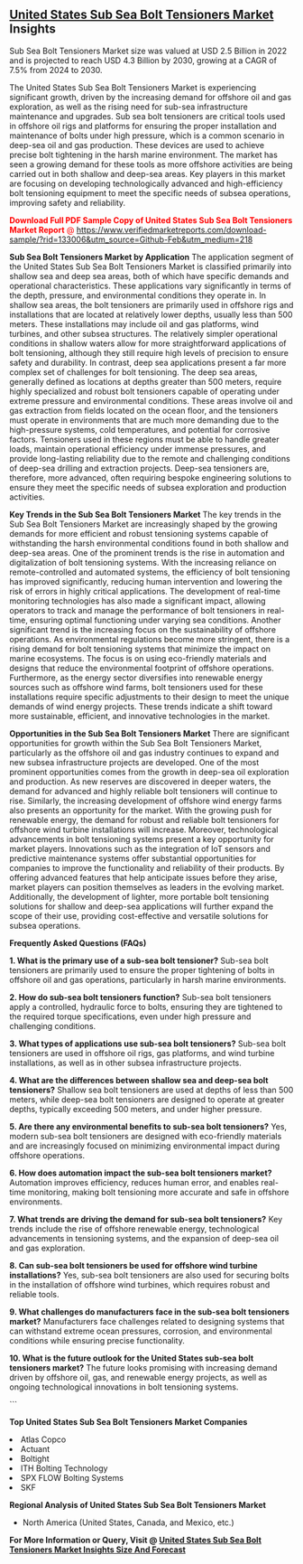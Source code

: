 <h2><a href="https://www.verifiedmarketreports.com/download-sample/?rid=133006&amp;utm_source=Github-Feb&amp;utm_medium=218" target="_blank">United States Sub Sea Bolt Tensioners Market</a> Insights</h2><p>Sub Sea Bolt Tensioners Market size was valued at USD 2.5 Billion in 2022 and is projected to reach USD 4.3 Billion by 2030, growing at a CAGR of 7.5% from 2024 to 2030.</p><p> <p>The United States Sub Sea Bolt Tensioners Market is experiencing significant growth, driven by the increasing demand for offshore oil and gas exploration, as well as the rising need for sub-sea infrastructure maintenance and upgrades. Sub sea bolt tensioners are critical tools used in offshore oil rigs and platforms for ensuring the proper installation and maintenance of bolts under high pressure, which is a common scenario in deep-sea oil and gas production. These devices are used to achieve precise bolt tightening in the harsh marine environment. The market has seen a growing demand for these tools as more offshore activities are being carried out in both shallow and deep-sea areas. Key players in this market are focusing on developing technologically advanced and high-efficiency bolt tensioning equipment to meet the specific needs of subsea operations, improving safety and reliability. <p><span class=""><span style="color: #ff0000;"><strong>Download Full PDF Sample Copy of United States Sub Sea Bolt Tensioners Market Report</strong> @ </span><a href="https://www.verifiedmarketreports.com/download-sample/?rid=133006&amp;utm_source=Github-Feb&amp;utm_medium=218" target="_blank">https://www.verifiedmarketreports.com/download-sample/?rid=133006&amp;utm_source=Github-Feb&amp;utm_medium=218</a></span></p></p> <p><strong>Sub Sea Bolt Tensioners Market by Application</strong> The application segment of the United States Sub Sea Bolt Tensioners Market is classified primarily into shallow sea and deep sea areas, both of which have specific demands and operational characteristics. These applications vary significantly in terms of the depth, pressure, and environmental conditions they operate in. In shallow sea areas, the bolt tensioners are primarily used in offshore rigs and installations that are located at relatively lower depths, usually less than 500 meters. These installations may include oil and gas platforms, wind turbines, and other subsea structures. The relatively simpler operational conditions in shallow waters allow for more straightforward applications of bolt tensioning, although they still require high levels of precision to ensure safety and durability. In contrast, deep sea applications present a far more complex set of challenges for bolt tensioning. The deep sea areas, generally defined as locations at depths greater than 500 meters, require highly specialized and robust bolt tensioners capable of operating under extreme pressure and environmental conditions. These areas involve oil and gas extraction from fields located on the ocean floor, and the tensioners must operate in environments that are much more demanding due to the high-pressure systems, cold temperatures, and potential for corrosive factors. Tensioners used in these regions must be able to handle greater loads, maintain operational efficiency under immense pressures, and provide long-lasting reliability due to the remote and challenging conditions of deep-sea drilling and extraction projects. Deep-sea tensioners are, therefore, more advanced, often requiring bespoke engineering solutions to ensure they meet the specific needs of subsea exploration and production activities.</p> <p><strong>Key Trends in the Sub Sea Bolt Tensioners Market</strong> The key trends in the Sub Sea Bolt Tensioners Market are increasingly shaped by the growing demands for more efficient and robust tensioning systems capable of withstanding the harsh environmental conditions found in both shallow and deep-sea areas. One of the prominent trends is the rise in automation and digitalization of bolt tensioning systems. With the increasing reliance on remote-controlled and automated systems, the efficiency of bolt tensioning has improved significantly, reducing human intervention and lowering the risk of errors in highly critical applications. The development of real-time monitoring technologies has also made a significant impact, allowing operators to track and manage the performance of bolt tensioners in real-time, ensuring optimal functioning under varying sea conditions. Another significant trend is the increasing focus on the sustainability of offshore operations. As environmental regulations become more stringent, there is a rising demand for bolt tensioning systems that minimize the impact on marine ecosystems. The focus is on using eco-friendly materials and designs that reduce the environmental footprint of offshore operations. Furthermore, as the energy sector diversifies into renewable energy sources such as offshore wind farms, bolt tensioners used for these installations require specific adjustments to their design to meet the unique demands of wind energy projects. These trends indicate a shift toward more sustainable, efficient, and innovative technologies in the market.</p> <p><strong>Opportunities in the Sub Sea Bolt Tensioners Market</strong> There are significant opportunities for growth within the Sub Sea Bolt Tensioners Market, particularly as the offshore oil and gas industry continues to expand and new subsea infrastructure projects are developed. One of the most prominent opportunities comes from the growth in deep-sea oil exploration and production. As new reserves are discovered in deeper waters, the demand for advanced and highly reliable bolt tensioners will continue to rise. Similarly, the increasing development of offshore wind energy farms also presents an opportunity for the market. With the growing push for renewable energy, the demand for robust and reliable bolt tensioners for offshore wind turbine installations will increase. Moreover, technological advancements in bolt tensioning systems present a key opportunity for market players. Innovations such as the integration of IoT sensors and predictive maintenance systems offer substantial opportunities for companies to improve the functionality and reliability of their products. By offering advanced features that help anticipate issues before they arise, market players can position themselves as leaders in the evolving market. Additionally, the development of lighter, more portable bolt tensioning solutions for shallow and deep-sea applications will further expand the scope of their use, providing cost-effective and versatile solutions for subsea operations.</p> <p><strong>Frequently Asked Questions (FAQs)</strong></p> <p><strong>1. What is the primary use of a sub-sea bolt tensioner?</strong> Sub-sea bolt tensioners are primarily used to ensure the proper tightening of bolts in offshore oil and gas operations, particularly in harsh marine environments.</p> <p><strong>2. How do sub-sea bolt tensioners function?</strong> Sub-sea bolt tensioners apply a controlled, hydraulic force to bolts, ensuring they are tightened to the required torque specifications, even under high pressure and challenging conditions.</p> <p><strong>3. What types of applications use sub-sea bolt tensioners?</strong> Sub-sea bolt tensioners are used in offshore oil rigs, gas platforms, and wind turbine installations, as well as in other subsea infrastructure projects.</p> <p><strong>4. What are the differences between shallow sea and deep-sea bolt tensioners?</strong> Shallow sea bolt tensioners are used at depths of less than 500 meters, while deep-sea bolt tensioners are designed to operate at greater depths, typically exceeding 500 meters, and under higher pressure.</p> <p><strong>5. Are there any environmental benefits to sub-sea bolt tensioners?</strong> Yes, modern sub-sea bolt tensioners are designed with eco-friendly materials and are increasingly focused on minimizing environmental impact during offshore operations.</p> <p><strong>6. How does automation impact the sub-sea bolt tensioners market?</strong> Automation improves efficiency, reduces human error, and enables real-time monitoring, making bolt tensioning more accurate and safe in offshore environments.</p> <p><strong>7. What trends are driving the demand for sub-sea bolt tensioners?</strong> Key trends include the rise of offshore renewable energy, technological advancements in tensioning systems, and the expansion of deep-sea oil and gas exploration.</p> <p><strong>8. Can sub-sea bolt tensioners be used for offshore wind turbine installations?</strong> Yes, sub-sea bolt tensioners are also used for securing bolts in the installation of offshore wind turbines, which requires robust and reliable tools.</p> <p><strong>9. What challenges do manufacturers face in the sub-sea bolt tensioners market?</strong> Manufacturers face challenges related to designing systems that can withstand extreme ocean pressures, corrosion, and environmental conditions while ensuring precise functionality.</p> <p><strong>10. What is the future outlook for the United States sub-sea bolt tensioners market?</strong> The future looks promising with increasing demand driven by offshore oil, gas, and renewable energy projects, as well as ongoing technological innovations in bolt tensioning systems.</p> ```</p><p><strong>Top United States Sub Sea Bolt Tensioners Market Companies</strong></p><div data-test-id=""><p><li>Atlas Copco</li><li> Actuant</li><li> Boltight</li><li> ITH Bolting Technology</li><li> SPX FLOW Bolting Systems</li><li> SKF</li></p><div><strong>Regional Analysis of&nbsp;United States Sub Sea Bolt Tensioners Market</strong></div><ul><li dir="ltr"><p dir="ltr">North America&nbsp;(United States, Canada, and Mexico, etc.)</p></li></ul><p><strong>For More Information or Query, Visit @&nbsp;</strong><strong><a href="https://www.verifiedmarketreports.com/product/global-sub-sea-bolt-tensioners-market-report-2019-competitive-landscape-trends-and-opportunities/?utm_source=Github-Feb&amp;utm_medium=218" target="_blank">United States Sub Sea Bolt Tensioners Market Insights Size And Forecast</a></strong></p></div>
